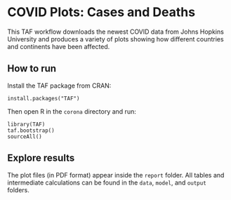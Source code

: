 # COVID Plots: Cases and Deaths

This TAF workflow downloads the newest COVID data from Johns Hopkins University
and produces a variety of plots showing how different countries and continents
have been affected.

## How to run

Install the TAF package from CRAN:

```
install.packages("TAF")
```

Then open R in the `corona` directory and run:

```
library(TAF)
taf.bootstrap()
sourceAll()
```

## Explore results

The plot files (in PDF format) appear inside the `report` folder. All tables and
intermediate calculations can be found in the `data`, `model`, and `output`
folders.

